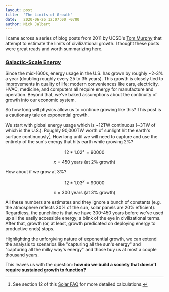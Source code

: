```yaml
---
layout: post
title:  "The Limits of Growth"
date:   2020-06-26 12:07:00 -0700
author: Nick Jalbert
---
```


I came across a series of blog posts from 2011 by UCSD's [Tom
Murphy](https://tmurphy.physics.ucsd.edu/) that attempt to estimate the limits
of civilizational growth.  I thought these posts were great reads and worth
summarizing here.

### [Galactic-Scale Energy](https://dothemath.ucsd.edu/2011/07/galactic-scale-energy/)

Since the mid-1600s, energy usage in the U.S. has grown by roughly ~2-3% a year
(doubling roughly every 25 to 35 years).  This growth is closely tied to
improvements in quality of life; modern conveniences like cars, electricity,
HVAC, medicine, and computers all require energy for manufacture and operation.
Beyond that, we've baked assumptions about the continuity of growth into our
economic system.

So how long will physics allow us to continue growing like this?
This post is a cautionary tale on exponential growth.

We start with global energy usage which is ~12TW continuous (~3TW of which is
the U.S.).  Roughly 90,000TW worth of sunlight hit the earth's surface
continuously[^1].  How long until we will need to capture and use the entirety
of the sun's energy that hits earth while growing 2%?

$$
12 * 1.02^x = 90000
$$

$$
x = 450 \text{ years (at 2% growth)}
$$

How about if we grow at 3%?

$$
12 * 1.03^x = 90000
$$

$$
x = 300 \text{ years (at 3% growth)}
$$


All these numbers are estimates and they ignore a bunch of constants (e.g. the
atmosphere reflects 30% of the sun, solar panels are 20% efficient).
Regardless, the punchline is that we have 300-450 years before we've used up
all the easily accessible energy; a blink of the eye in civilizational terms.
After that, growth (or, at least, growth predicated on deploying energy to
productive ends) stops.

Highlighting the unforgiving nature of exponential growth, we can extend the
analysis to scenarios like "capturing all the sun's energy" and "capturing all
the milky way's energy" and those buy us at most a couple thousand years.

This leaves us with the question: **how do we build a society that doesn't
require sustained growth to function?**


[^1]: See section 12 of this
      [Solar FAQ](https://www.sandia.gov/~jytsao/Solar%20FAQs.pdf) for
      more detailed calculations.
